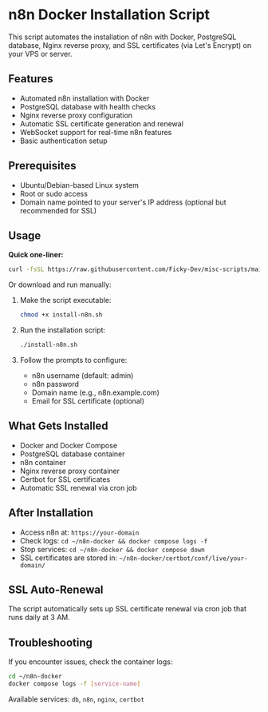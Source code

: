 # n8n Docker Installation Script

This script automates the installation of n8n with Docker, PostgreSQL database, Nginx reverse proxy, and SSL certificates (via Let's Encrypt) on your VPS or server.

## Features

- Automated n8n installation with Docker
- PostgreSQL database with health checks
- Nginx reverse proxy configuration
- Automatic SSL certificate generation and renewal
- WebSocket support for real-time n8n features
- Basic authentication setup

## Prerequisites

- Ubuntu/Debian-based Linux system
- Root or sudo access
- Domain name pointed to your server's IP address (optional but recommended for SSL)

## Usage

**Quick one-liner:**
```bash
curl -fsSL https://raw.githubusercontent.com/Ficky-Dev/misc-scripts/main/n8n-install-vps-script/install-n8n.sh | bash
```

Or download and run manually:

1. Make the script executable:
   ```bash
   chmod +x install-n8n.sh
   ```

2. Run the installation script:
   ```bash
   ./install-n8n.sh
   ```

3. Follow the prompts to configure:
   - n8n username (default: admin)
   - n8n password
   - Domain name (e.g., n8n.example.com)
   - Email for SSL certificate (optional)

## What Gets Installed

- Docker and Docker Compose
- PostgreSQL database container
- n8n container
- Nginx reverse proxy container
- Certbot for SSL certificates
- Automatic SSL renewal via cron job

## After Installation

- Access n8n at: `https://your-domain`
- Check logs: `cd ~/n8n-docker && docker compose logs -f`
- Stop services: `cd ~/n8n-docker && docker compose down`
- SSL certificates are stored in: `~/n8n-docker/certbot/conf/live/your-domain/`

## SSL Auto-Renewal

The script automatically sets up SSL certificate renewal via cron job that runs daily at 3 AM.

## Troubleshooting

If you encounter issues, check the container logs:
```bash
cd ~/n8n-docker
docker compose logs -f [service-name]
```

Available services: `db`, `n8n`, `nginx`, `certbot`